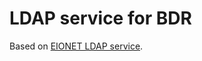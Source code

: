 # LDAP service for BDR

Based on [EIONET LDAP service](https://github.com/eea/eea.docker.ldapservice).
